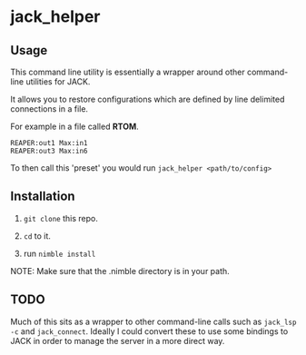 # jack_helper

## Usage

This command line utility is essentially a wrapper around other command-line utilities for JACK.

It allows you to restore configurations which are defined by line delimited connections in a file.

For example in a file called **RTOM**.
```
REAPER:out1 Max:in1
REAPER:out3 Max:in6
```

To then call this 'preset' you would run `jack_helper <path/to/config>`

## Installation
1. `git clone` this repo.

2. `cd` to it.

3. run `nimble install`

NOTE: Make sure that the .nimble directory is in your path.

## TODO
Much of this sits as a wrapper to other command-line calls such as `jack_lsp -c` and `jack_connect`. Ideally I could convert these to use some bindings to JACK in order to manage the server in a more direct way.